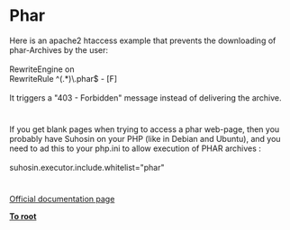 # Phar




<div class="phpcode"><span class="html">
Here is an apache2 htaccess example that prevents the downloading of phar-Archives by the user:<br><br>RewriteEngine on<br>RewriteRule ^(.*)\.phar$ - [F]<br><br>It triggers a &quot;403 - Forbidden&quot; message instead of delivering the archive.</span>
</div>
  

#


<div class="phpcode"><span class="html">
If you get blank pages when trying to access a phar web-page, then you probably have Suhosin on your PHP (like in Debian and Ubuntu), and you need to ad this to your php.ini to allow execution of PHAR archives :<br><br>suhosin.executor.include.whitelist=&quot;phar&quot;</span>
</div>
  

#

[Official documentation page](https://www.php.net/manual/en/book.phar.php)

**[To root](/README.md)**